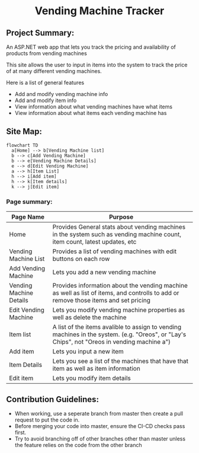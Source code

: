 <h1 align="center">Vending Machine Tracker</h1>

## Project Summary: 
An ASP.NET web app that lets you track the pricing and availability of products from vending machines

This site allows the user to input in items into the system to track the price of at many different vending machines.

Here is a list of general features
- Add and modify vending machine info
- Add and modify item info
- View information about what vending machines have what items
- View information about what items each vending machine has

## Site Map:
```mermaid
flowchart TD
  a[Home] --> b[Vending Machine list]
  b --> c[Add Vending Machine]
  b --> e[Vending Machine Details]
  e --> d[Edit Vending Machine]
  a --> h[Item List]
  h --> i[Add item]
  h --> k[Item details]
  k --> j[Edit item]
```

### Page summary:
| Page Name | Purpose |
| - | - |
| Home | Provides General stats about vending machines in the system such as vending machine count, item count, latest updates, etc |
| Vending Machine List | Provides a list of vending machines with edit buttons on each row |
| Add Vending Machine | Lets you add a new vending machine |
| Vending Machine Details | Provides information about the vending machine as well as list of items, and controlls to add or remove those items and set pricing |
| Edit Vending Machine | Lets you modify vending machine properties as well as delete the machine |
| Item list | A list of the items avalible to assign to vending machines in the system. (e.g. "Oreos", or "Lay's Chips", not "Oreos in vending machine a") |
| Add item | Lets you input a new item |
| Item Details | Lets you see a list of the machines that have that item as well as item information |
| Edit item | Lets you modify item details | 


## Contribution Guidelines:
- When working, use a seperate branch from master then create a pull request to put the code in.
- Before merging your code into master, ensure the CI-CD checks pass first.
- Try to avoid branching off of other branches other than master unless the feature relies on the code from the other branch
